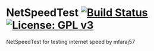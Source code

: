 NetSpeedTest [![Build Status](https://travis-ci.org/OpenVisionE2/NetSpeedTest.svg?branch=master)](https://travis-ci.org/OpenVisionE2/NetSpeedTest) [![License: GPL v3](https://img.shields.io/badge/License-GPLv3-blue.svg)](https://www.gnu.org/licenses/gpl-3.0)
============
NetSpeedTest for testing internet speed by mfaraj57
